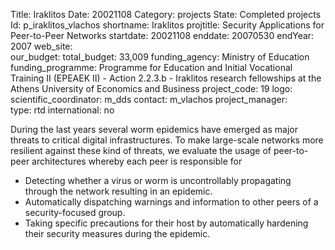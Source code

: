 Title: Iraklitos 
Date:  20021108 
Category: projects 
State: Completed projects
Id: p_iraklitos_vlachos 
shortname: Iraklitos 
projtitle: Security Applications for Peer-to-Peer Networks 
startdate: 20021108 
enddate: 20070530 
endYear: 2007 
web_site:  
our_budget: 
total_budget: 33,009 
funding_agency: Ministry of Education 
funding_programme: Programme for Education and Initial Vocational Training II (EPEAEK II) - Action 2.2.3.b - Iraklitos research fellowships at the Athens University of Economics and Business 
project_code: 19 
logo:   
scientific_coordinator: m_dds 
contact: m_vlachos 
project_manager:  
type: rtd 
international: no

During the last years several worm epidemics have emerged as major threats to critical digital infrastructures.
To make large-scale networks more resilient against these kind of threats, we evaluate the usage of peer-to-peer architectures whereby each peer is responsible for
<ul>
<li>Detecting whether a virus or worm is uncontrollably propagating through the network resulting in an epidemic.</li>
<li>Automatically dispatching warnings and information to other peers of a security-focused group.</li>
<li>Taking specific precautions for their host by automatically hardening their security measures during the epidemic.</li>  
</ul> 

	
